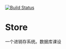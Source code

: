 [![Build Status](https://travis-ci.com/czfshine/Store.svg?branch=master)](https://travis-ci.com/czfshine/Store)
# Store
一个进销存系统。数据库课设
